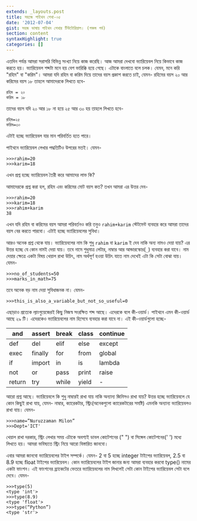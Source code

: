 ```yaml
---
extends: _layouts.post
title: সহজে পাইথন শেখা-০৫
date: '2012-07-04'
gist: সহজ ভাষায় পাইথন শেখার টিউটোরিয়াল। (পঞ্চম পর্ব)
section: content
syntaxHighlight: true
categories: []
---
```


এতদিন পর্যন্ত আমরা সরাসরি বিভিন্ন সংখ্যা নিয়ে কাজ করেছি। আজ আমরা দেখবো ভ্যারিয়েবল নিয়ে কিভাবে কাজ করতে হয়। ভ্যারিয়েবল শব্দটা মনে হয় বেশ ভারিক্কি হয়ে গেছে। এটাকে বাংলাতে বলে চলক। যেমন, মনে করি "রহিম" বা "করিম"। আমরা যদি রহিম বা করিম দিয়ে তাদের বয়স প্রকাশ করতে চাই, যেমন- রহিমের বয়স ২০ আর করিমের বয়স ১৮ তাহলে আমাদেরকে লিখতে হবে-

```
রহিম = ২০
করিম = ১৮
```

তাদের বয়স যদি ২০ আর ১৮ না হয়ে ২৫ আর ৩০ হয় তাহলে লিখতে হবে-

```
রহিম=২৫
করিম=৩০
```

এটাই হচ্ছে ভ্যারিয়েবল যার মান পরিবর্তিত হতে পারে।

পাইথনে ভ্যারিয়েবল লেখার পদ্ধতিটিও উপরের মতই। যেমন-

```
>>>rahim=20
>>>karim=18
```

এখন প্রশ্ন হচ্ছে ভ্যারিয়েবল তৈরী করে আমাদের লাভ কি?

আমাদেরকে প্রশ্ন করা হল, রহিম এবং করিমের মোট বয়স কত? তখন আমরা এর উত্তর দেব-

```
>>>rahim=20
>>>karim=18
>>>rahim+karim
38
```

এখন যদি রহিম বা করিমের বয়স আমরা পরিবর্তনও করি তবুও `rahim+karim` স্টেটমেন্ট ব্যবহার করে আমরা তাদের বয়স বের করতে পারবো। এটাই হচ্ছে ভ্যারিয়েবলের সুবিধা।

আরও অনেক প্রশ্ন থেকে যায়। ভ্যারিয়েবলের নাম কি শুধু `rahim` বা `karim` ই দেব নাকি অন্য নামও দেয়া যায়? এর উত্তর হচ্ছে যে কোন নামই দেয়া যায়। তবে নামে শুধুমাত্র লেটার, নাম্বার আর আন্ডারস্কোর(`_`) ব্যবহার করা যাবে। নাম দেয়ার ক্ষেত্রে একটা বিষয় খেয়াল রাখা উচিৎ, নাম অর্থপূর্ণ হওয়া উচিৎ যাতে নাম দেখেই এটা কি সেটা বোঝা যায়। যেমন-

```
>>>no_of_students=50
>>>marks_in_math=75
```

তবে অনেক বড় নাম দেয়া সুবিধাজনক না। যেমন-

```
>>>this_is_also_a_variable_but_not_so_useful=0
```

এছাড়াও প্রত্যেক ল্যাংগুয়েজেরই কিছু নিজস্ব সংরক্ষিত শব্দ আছে। এদেরকে বলে কী-ওয়ার্ড। পাইথনে এমন কী-ওয়ার্ড আছে ২৯ টি। এদেরকেও ভ্যারিয়েবলের নাম হিসেবে ব্যবহার করা যাবে না। এই কী-ওয়ার্ডগুলো হচ্ছে-

and    | assert  | break | class | continue
------ | ------- | ----- | ----- | --------
def    | del     | elif  | else  | except
exec   | finally | for   | from  | global
if     | import  | in    | is    | lambda
not    | or      | pass  | print | raise
return | try     | while | yield | -

আরো প্রশ্ন আছে। ভ্যারিয়েবলে কি শুধু নাম্বারই রাখা যায় নাকি অন্যান্য জিনিসও রাখা যায়? উত্তর হচ্ছে ভ্যারিয়েবলে যে কোন কিছুই রাখা যায়, যেমন- নাম্বার, ক্যারেকটার, স্ট্রিং(অনেকগুলো ক্যারেকটারের সমষ্টি) এমনকি অন্যান্য ভ্যারিয়েবলও রাখা যায়। যেমন-

```
>>>name=”Nuruzzaman Milon”
>>>Dept='ICT'
```

খেয়াল রাখা দরকার, স্ট্রিং লেখার সময় এটাকে অবশ্যই ডাবল কোটেশনের (" ") বা সিঙ্গেল কোটেশনের(' ') মধ্যে লিখতে হয়। আমরা ভবিষ্যতে স্ট্রিং নিয়ে আরো বিস্তারিত জানবো।

এবার আমরা জানবো ভ্যারিয়েবলের টাইপ সম্পর্কে। যেমন- 2 বা 5 হচ্ছে integer টাইপের ভ্যারিয়েবল, 2.5 বা 8.9 হচ্ছে float টাইপের ভ্যারিয়েবল। কোন ভ্যারিয়েবলের টাইপ জানার জন্য আমরা ব্যবহার করবো type() নামের একটা ফাংশন। এই ফাংশনের ব্র্যাকেটের ভেতরে ভ্যারিয়েবলের নাম লিখলেই সেটা কোন টাইপের ভ্যারিয়েবল সেটা বলে দেবে। যেমন-

```
>>>type(5)
<type 'int'>
>>>type(8.9)
<type 'float'>
>>>type(“Python”)
<type 'str'>
```
